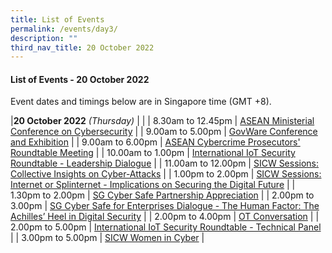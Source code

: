 ```yaml
---
title: List of Events
permalink: /events/day3/
description: ""
third_nav_title: 20 October 2022
---
```

#### **List of Events - 20 October 2022**

Event dates and timings below are in Singapore time (GMT +8). 

|**20 October 2022** *(Thursday)*  |                                                                                                |
| 8.30am to 12.45pm             | [ASEAN Ministerial Conference on Cybersecurity](/events/20-October-2022/amcc)   |
| 9.00am to 5.00pm           | [GovWare Conference and Exhibition](/events/20-October-2022/GovWare-conference-and-exhibition/)                               |
| 9.00am to 6.00pm                | [ASEAN Cybercrime Prosecutors' Roundtable Meeting](/events/20-October-2022/acprm)                               |
| 10.00am to 1.00pm                | [International IoT Security Roundtable - Leadership Dialogue](/events/20-October-2022/IIOTSRT-leadership-dialogue/)                               |
| 11.00am to 12.00pm           | [SICW Sessions: Collective Insights on Cyber-Attacks](/events/20-October-2022/collective-insight-on-cyber-attacks/)     |
| 1.00pm to 2.00pm           | [SICW Sessions: Internet or Splinternet - Implications on Securing the Digital Future](/events/20-October-2022/internet-or-splinternet/)     |
| 1.30pm to 2.00pm                | [SG Cyber Safe Partnership Appreciation](/events/20-October-2022/sgcs-partnership-appreciation/)                               |
| 2.00pm to 3.00pm                | [SG Cyber Safe for Enterprises Dialogue - The Human Factor: The Achilles’ Heel in Digital Security](/events/20-October-2022/sgcs-enterprises-dialogue/)                               |
| 2.00pm to 4.00pm              | [OT Conversation](/events/20-October-2022/ot-conversation)                                    |
| 2.00pm to 5.00pm           | [International IoT Security Roundtable - Technical Panel](/events/20-October-2022/IIOTSRT-technical-panel)     |
| 3.00pm to 5.00pm          | [SICW Women in Cyber](/events/20-October-2022/women-in-cyber)                                            |